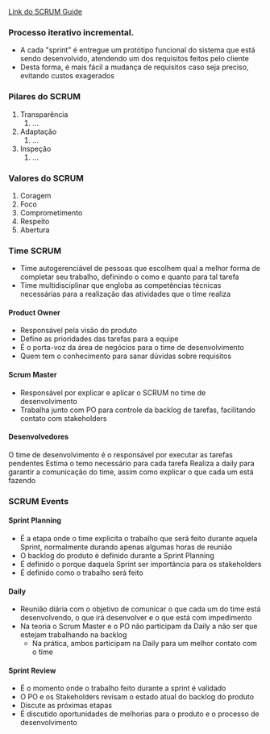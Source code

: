 [Link do SCRUM Guide](https://scrumguides.org/docs/scrumguide/v2020/2020-Scrum-Guide-US.pdf#zoom=100)
### Processo iterativo incremental.
- A cada "sprint" é entregue um protótipo funcional do sistema que está sendo desenvolvido, atendendo um dos requisitos feitos pelo cliente
- Desta forma, é mais fácil a mudança de requisitos caso seja preciso, evitando custos exagerados

### Pilares do SCRUM
1. Transparência
	1. ...
2. Adaptação
	1. ...
3. Inspeção
	1. ...

### Valores do SCRUM
1. Coragem
2. Foco
3. Comprometimento
4. Respeito
5. Abertura

### Time SCRUM
- Time autogerenciável de pessoas que escolhem qual a melhor forma de completar seu trabalho, definindo o como e quanto para tal tarefa
- Time multidisciplinar que engloba as competências técnicas necessárias para a realização das atividades que o time realiza

#### Product Owner
- Responsável pela visão do produto
- Define as prioridades das tarefas para a equipe
- É o porta-voz da área de negócios para o time de desenvolvimento
- Quem tem o conhecimento para sanar dúvidas sobre requisitos

#### Scrum Master
- Responsável por explicar e aplicar o SCRUM no time de desenvolvimento
- Trabalha junto com PO para controle da backlog de tarefas, facilitando contato com stakeholders

#### Desenvolvedores
O time de desenvolvimento é o responsável por executar as tarefas pendentes
Estima o temo necessário para cada tarefa
Realiza a daily para garantir a comunicação do time, assim como explicar o que cada um está fazendo


### SCRUM Events

#### Sprint Planning
- É a etapa onde o time explicita o trabalho que será feito durante aquela Sprint, normalmente durando apenas algumas horas de reunião
- O backlog do produto é definido durante a Sprint Planning 
- É definido o porque daquela Sprint ser importância para os stakeholders
- É definido como o trabalho será feito

#### Daily
- Reunião diária com o objetivo de comunicar o que cada um do time está desenvolvendo, o que irá desenvolver e o que está com impedimento
- Na teoria o Scrum Master e o PO não participam da Daily a não ser que estejam trabalhando na backlog
	- Na prática, ambos participam na Daily para um melhor contato com o time

#### Sprint Review
- É o momento onde o trabalho feito durante a sprint é validado
- O PO e os Stakeholders revisam o estado atual do backlog do produto
- Discute as próximas etapas
- É discutido oportunidades de melhorias para o produto e o processo de desenvolvimento